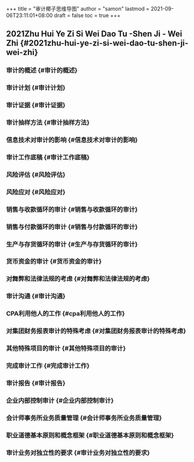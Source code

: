 +++
title = "审计椰子思维导图"
author = "samon"
lastmod = 2021-09-06T23:11:01+08:00
draft = false
toc = true
+++

## 2021Zhu Hui Ye Zi Si Wei Dao Tu -Shen Ji - Wei Zhi {#2021zhu-hui-ye-zi-si-wei-dao-tu-shen-ji-wei-zhi}


### 审计的概述 {#审计的概述}


### 审计计划 {#审计计划}


### 审计证据 {#审计证据}


### 审计抽样方法 {#审计抽样方法}


### 信息技术对审计的影响 {#信息技术对审计的影响}


### 审计工作底稿 {#审计工作底稿}


### 风险评估 {#风险评估}


### 风险应对 {#风险应对}


### 销售与收款循环的审计 {#销售与收款循环的审计}


### 销售与付款循环的审计 {#销售与付款循环的审计}


### 生产与存货循环的审计 {#生产与存货循环的审计}


### 货币资金的审计 {#货币资金的审计}


### 对舞弊和法律法规的考虑 {#对舞弊和法律法规的考虑}


### 审计沟通 {#审计沟通}


### CPA利用他人的工作 {#cpa利用他人的工作}


### 对集团财务报表审计的特殊考虑 {#对集团财务报表审计的特殊考虑}


### 其他特殊项目的审计 {#其他特殊项目的审计}


### 完成审计工作 {#完成审计工作}


### 审计报告 {#审计报告}


### 企业内部控制审计 {#企业内部控制审计}


### 会计师事务所业务质量管理 {#会计师事务所业务质量管理}


### 职业道德基本原则和概念框架 {#职业道德基本原则和概念框架}


### 审计业务对独立性的要求 {#审计业务对独立性的要求}
